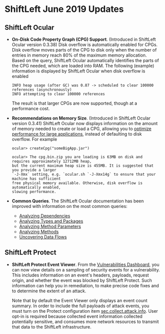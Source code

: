 # ShiftLeft June 2019 Updates

## ShiftLeft Ocular

* **On-Disk Code Property Graph (CPG) Support**. (Introduced in ShiftLeft Ocular version 0.3.38) Disk overflow is automatically enabled for CPGs. Disk overflow moves parts of the CPG to disk only when the number of entries in memory reach 80% of the maximum memory allocation. Based on the query, ShiftLeft Ocular automatically identifies the parts of the CPG needed, which are loaded into RAM. The following (example) information is displayed by ShiftLeft Ocular when disk overflow is enabled

     ```
     INFO heap usage (after GC) was 0.87 -> scheduled to clear 100000 references (asynchronously)
     INFO attempting to clear 100000 references
     ```
     The result is that larger CPGs are now supported, though at a performance cost. 
 
* **Recommendations on Memory Size**. (Introduced in ShiftLeft Ocular version 0.3.41) ShiftLeft Ocular now displays information on the amount of memory needed to create or load a CPG, allowing you to [optimize performance for large applications](../using-ocular/about/ocular-memory-size.md), instead of defaulting to disk overflow. For example

     ```
     ocular> createCpg("someBigApp.jar")
 
     ocular> The cpg.bin.zip you are loading is 63MB on disk and requires approximately 12712MB heap, 
     but the current maximum heap size is 455MB. It is suggested that you provide a larger 
     `-J-Xmx` setting, e.g. `ocular.sh `-J-Xmx14g` to ensure that your machine has sufficient 
     free physical memory available. Otherwise, disk overflow is automatically enabled, 
     slowing performance.
    ```
    
* **Common Queries**. The ShiftLeft Ocular documentation has been improved with information on the most common queries:

   - [Analyzing Dependencies](../using-ocular/common-queries/dependency-analysis.md)
   - [Analyzing Types and Packages](../using-ocular/common-queries/types-packages-analysis.md)
   - [Analyzing Method Parameters](../using-ocular/common-queries/parameters-analyze.md)
   - [Analyzing Methods](../using-ocular/common-queries/methods-analyze.md)
   - [Uncovering Data Flows](../using-ocular/common-queries/data-flows.md)

## ShiftLeft Protect 

* **ShiftLeft Protect Event Viewer**. From the [Vulnerabilities Dashboard](../using-inspect-protect/using-workflow/vulnerability-dashboard.md#event-details), you can now view details on a sampling of security events for a vulnerability. This includes information on an event's headers, payloads, request origin, and whether the event was blocked by ShiftLeft Protect.  Such information can help you in remediation, to make precise code fixes and to determine the extent of an attack. 

     Note that by default the Event Viewer only displays an event count summary. In order to include the full payloads of attack events, you must turn on the Protect configuration item [sec.collect.attack.info](../using-inspect-protect/protect-java/configuring-the-microagent.md#collect-attack-information). User opt-in is required because collected event information collected potentially sensitive, and consumes more network resources to transmit that data to the ShiftLeft infrastructure.
